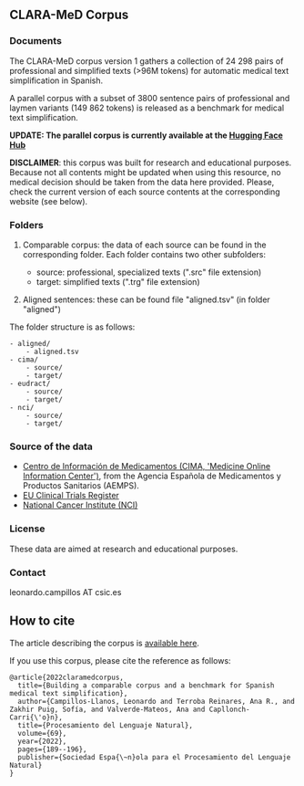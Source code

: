 ## CLARA-MeD Corpus


### Documents

The CLARA-MeD corpus version 1 gathers a collection of 24 298 pairs of professional and simplified texts (>96M tokens) for automatic medical text simplification in Spanish.

A parallel corpus with a subset of 3800 sentence pairs of professional and laymen variants (149 862 tokens) is released as a benchmark for medical text simplification. 

**UPDATE: The parallel corpus is currently available at the [Hugging Face Hub](https://huggingface.co/datasets/lcampillos/CLARA-MeD)** 

**DISCLAIMER**: this corpus was built for research and educational purposes. Because not all contents might be updated when using this resource, no medical decision should be taken from the data here provided. Please, check the current version of each source contents at the corresponding website (see below).


### Folders

1) Comparable corpus: the data of each source can be found in the corresponding folder. Each folder contains two other subfolders:

    - source: professional, specialized texts (".src" file extension)
    - target: simplified texts (".trg" file extension)

2) Aligned sentences: these can be found file "aligned.tsv" (in folder "aligned")

The folder structure is as follows:

    - aligned/
        - aligned.tsv
    - cima/
        - source/
        - target/
    - eudract/
        - source/
        - target/
    - nci/
        - source/
        - target/


### Source of the data

- [Centro de Información de Medicamentos (CIMA, 'Medicine Online Information Center')](https://cima.aemps.es), from the Agencia Española de Medicamentos y Productos Sanitarios (AEMPS). 
- [EU Clinical Trials Register](https://www.clinicaltrialsregister.eu)
- [National Cancer Institute (NCI)](https://www.cancer.gov)

### License

These data are aimed at research and educational purposes. 


### Contact

leonardo.campillos AT csic.es


## How to cite

The article describing the corpus is [available here](http://journal.sepln.org/sepln/ojs/ojs/index.php/pln/article/view/6439).

If you use this corpus, please cite the reference as follows:

```
@article{2022claramedcorpus,
  title={Building a comparable corpus and a benchmark for Spanish medical text simplification},
  author={Campillos-Llanos, Leonardo and Terroba Reinares, Ana R., and Zakhir Puig, Sofía, and Valverde-Mateos, Ana and Capllonch-Carri{\'o}n},
  title={Procesamiento del Lenguaje Natural},
  volume={69},
  year={2022},
  pages={189--196},
  publisher={Sociedad Espa{\~n}ola para el Procesamiento del Lenguaje Natural}
}
```
